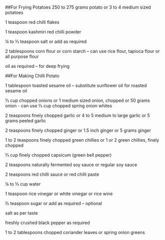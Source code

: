 ##For Frying Potatoes
250 to 275 grams potato or 3 to 4 medium sized potatoes

1 teaspoon red chilli flakes

1 teaspoon kashmiri red chilli powder

¼ to ⅓ teaspoon salt or add as required

2 tablespoons corn flour or corn starch – can use rice flour, tapioca flour or all purpose flour

oil as required – for deep frying

##For Making Chilli Potato

1 tablespoon toasted sesame oil – substitute sunflower oil for roasted sesame oil

⅓ cup chopped onions or 1 medium sized onion, chopped or 50 grams onion - can use ⅓ cup chopped spring onion whites

2 teaspoons finely chopped garlic or 4 to 5 medium to large garlic or 5 grams peeled garlic

2 teaspoons finely chopped ginger or 1.5 inch ginger or 5 grams ginger

1 to 2 teaspoons finely chopped green chillies or 1 or 2 green chillies, finely chopped

⅓ cup finely chopped capsicum (green bell pepper)

2 teaspoons naturally fermented soy sauce or regular soy sauce

2 teaspoons red chilli sauce or red chilli paste

¼ to ⅓ cup water

1 teaspoon rice vinegar or white vinegar or rice wine

½ teaspoon sugar or add as required – optional

salt as per taste

freshly crushed black pepper as required

1 to 2 tablespoons chopped coriander leaves or spring onion greens
